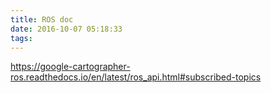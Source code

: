 ```yaml
---
title: ROS doc
date: 2016-10-07 05:18:33
tags:
---
```


https://google-cartographer-ros.readthedocs.io/en/latest/ros_api.html#subscribed-topics 


